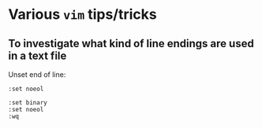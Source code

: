 # Various `vim` tips/tricks

## To investigate what kind of line endings are used in a text file

Unset end of line:

~~~~
:set noeol
~~~~


~~~~
:set binary
:set noeol
:wq
~~~~
